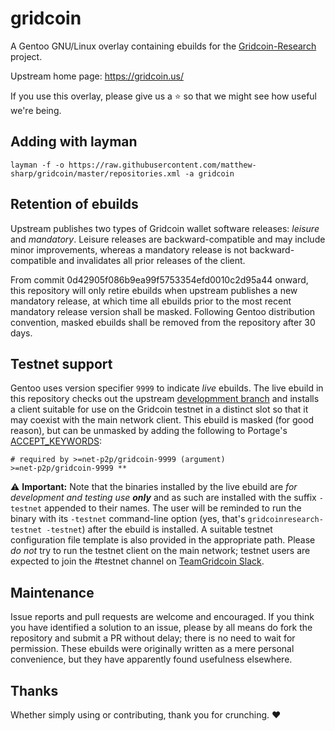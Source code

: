 gridcoin
========

A Gentoo GNU/Linux overlay containing ebuilds for the [Gridcoin-Research](https://github.com/gridcoin/Gridcoin-Research) project.

Upstream home page: https://gridcoin.us/

If you use this overlay, please give us a :star: so that we might see how useful we're being.

## Adding with layman
```shell
layman -f -o https://raw.githubusercontent.com/matthew-sharp/gridcoin/master/repositories.xml -a gridcoin
```
## Retention of ebuilds
Upstream publishes two types of Gridcoin wallet software releases: _leisure_ and _mandatory_. Leisure releases are backward-compatible and may include minor improvements, whereas a mandatory release is not backward-compatible and invalidates all prior releases of the client.

From commit 0d42905f086b9ea99f5753354efd0010c2d95a44 onward, this repository will only retire ebuilds when upstream publishes a new mandatory release, at which time all ebuilds prior to the most recent mandatory release version shall be masked. Following Gentoo distribution convention, masked ebuilds shall be removed from the repository after 30 days.

## Testnet support
Gentoo uses version specifier `9999` to indicate _live_ ebuilds. The live ebuild in this repository checks out the upstream [developmment branch](https://github.com/gridcoin/Gridcoin-Research/tree/development) and installs a client suitable for use on the Gridcoin testnet in a distinct slot so that it may coexist with the main network client. This ebuild is masked (for good reason), but can be unmasked by adding the following to Portage's [ACCEPT_KEYWORDS](https://wiki.gentoo.org/wiki/ACCEPT_KEYWORDS):

```
# required by >=net-p2p/gridcoin-9999 (argument)
>=net-p2p/gridcoin-9999 **
```

:warning: **Important:** Note that the binaries installed by the live ebuild are _for development and testing use **only**_ and as such are installed with the suffix `-testnet` appended to their names. The user will be reminded to run the binary with its `-testnet` command-line option (yes, that's `gridcoinresearch-testnet -testnet`) after the ebuild is installed. A suitable testnet configuration file template is also provided in the appropriate path. Please _do not_ try to run the testnet client on the main network; testnet users are expected to join the #testnet channel on [TeamGridcoin Slack](https://teamgridcoin.slack.com).

## Maintenance
Issue reports and pull requests are welcome and encouraged. If you think you have identified a solution to an issue, please by all means do fork the repository and submit a PR without delay; there is no need to wait for permission. These ebuilds were originally written as a mere personal convenience, but they have apparently found usefulness elsewhere.

## Thanks
Whether simply using or contributing, thank you for crunching. :heart:
